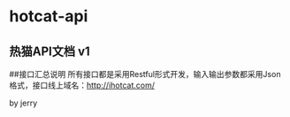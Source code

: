 # hotcat-api
热猫API文档 v1 
---
##接口汇总说明
所有接口都是采用Restful形式开发，输入输出参数都采用Json格式，接口线上域名：http://ihotcat.com/

by jerry 
	